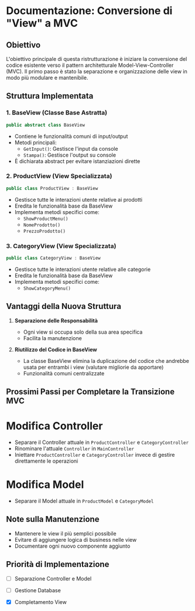 # Documentazione: Conversione di "View" a MVC

## Obiettivo
L'obiettivo principale di questa ristrutturazione è iniziare la conversione del codice esistente verso il pattern architetturale Model-View-Controller (MVC). Il primo passo è stato la separazione e organizzazione delle view in modo più modulare e mantenibile.

## Struttura Implementata

### 1. BaseView (Classe Base Astratta)
```csharp
public abstract class BaseView
```
- Contiene le funzionalità comuni di input/output
- Metodi principali:
  - `GetInput()`: Gestisce l'input da console
  - `Stampa()`: Gestisce l'output su console
- È dichiarata abstract per evitare istanziazioni dirette

### 2. ProductView (View Specializzata)
```csharp
public class ProductView : BaseView
```
- Gestisce tutte le interazioni utente relative ai prodotti
- Eredita le funzionalità base da BaseView
- Implementa metodi specifici come:
  - `ShowProductMenu()`
  - `NomeProdotto()`
  - `PrezzoProdotto()`

### 3. CategoryView (View Specializzata)
```csharp
public class CategoryView : BaseView
```
- Gestisce tutte le interazioni utente relative alle categorie
- Eredita le funzionalità base da BaseView
- Implementa metodi specifici come:
  - `ShowCategoryMenu()`


## Vantaggi della Nuova Struttura

1. **Separazione delle Responsabilità**
   - Ogni view si occupa solo della sua area specifica
   - Facilita la manutenzione

2. **Riutilizzo del Codice in BaseView**
   - La classe BaseView elimina la duplicazione del codice che andrebbe usata per entrambi i view (valutare migliorie da apportare)
   - Funzionalità comuni centralizzate

## Prossimi Passi per Completare la Transizione MVC

# Modifica Controller
- Separare il Controller attuale in  `ProductController` e `CategoryController`
- Rinominare l'attuale `Controller` in `MainController`
- Iniettare `ProductController` e `CategoryController` invece di gestire direttamente le operazioni

# Modifica Model
- Separare il Model attuale in  `ProductModel` e `CategoryModel`

## Note sulla Manutenzione

- Mantenere le view il più semplici possibile
- Evitare di aggiungere logica di business nelle view
- Documentare ogni nuovo componente aggiunto

## Priorità di Implementazione
- [ ]   Separazione Controller e Model
- [ ]   Gestione Database
- [x]   Completamento View


